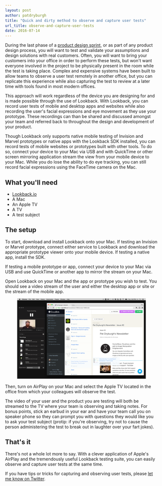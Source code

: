 ```yaml
---
layout: post
author: patdryburgh
title: "Quick and dirty method to observe and capture user tests"
url_title: observe-and-capture-user-tests
date: 2016-07-14
---
```


During the last phase of a [product design sprint](/design-sprints), or as part of any product design process, you will want to test and validate your assumptions and design solutions with real customers. Often, you will want to bring your customers into your office in order to perform these tests, but won't want everyone involved in the project to be physically present in the room while the test is taking place. Complex and expensive systems have been built to allow teams to observe a user test remotely in another office, but you can replicate this experience while also capturing the test to review at a later time with tools found in most modern offices.

<!-- break -->

This approach will work regardless of the device you are designing for and is made possible through the use of Lookback. With Lookback, you can record user tests of mobile and desktop apps and websites while also recording the user's facial expressions and eye movement as they use your prototype. These recordings can than be shared and discussed amongst your team and referred back to throughout the design and development of your product.

Though Lookback only supports native mobile testing of Invision and Marvel prototypes or native apps with the Lookback SDK installed, you can record tests of mobile websites or prototypes built with other tools. To do so, connect your device to your Mac via USB and with QuickTime or other screen mirroring application stream the view from your mobile device to your Mac. While you do lose the ability to do eye tracking, you can still record facial expressions using the FaceTime camera on the Mac.

## What you'll need

- [Lookback.io](http://lookback.io)
- A Mac
- An Apple TV
- A TV
- A test subject

## The setup

To start, download and install Lookback onto your Mac. If testing an Invision or Marvel prototype, connect either service to Lookback and download the appropriate prototype viewer onto your mobile device. If testing a native app, install the SDK.

If testing a mobile prototype or app, connect your device to your Mac via USB and use QuickTime or another app to mirror the stream on your Mac.

Open Lookback on your Mac and the app or prototype you wish to test. You should see a video stream of the user and either the desktop app or site or the stream of the mobile app.

<figure class="extra-wide">
  <img src="/images/uploads/testing-with-lookback.png" alt="Testing with Lookback">
</figure>

Then, turn on AirPlay on your Mac and select the Apple TV located in the office from which your colleagues will observe the test.

The video of your user and the product you are testing will both be streamed to the TV where your team is observing and taking notes. For bonus points, stick an earbud in your ear and have your team call you on speaker phone so they can prompt you with questions they would like you to ask your test subject (protip: if you're observing, try not to cause the person administering the test to break out in laughter over your fart jokes).

## That's it

There's not a whole lot more to say. With a clever application of Apple's AirPlay and the tremendously useful Lookback testing suite, you can easily observe and capture user tests at the same time.

If you have tips or tricks for capturing and observing user tests, please [let me know on Twitter](http://twitter.com/patdryburgh).